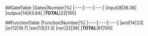 ##GateTable
|Gates|Number|%|
|:---:|:---:|:---:|
|input|8|36.36|
|outpus|14|63.64|
|**_TOTAL_**|22|100|

##FunctionTable
|Function|Number|%|
|:---:|:---:|:---:|
|and|14|23|
|or|12|19.7|
|xor|13|21.3|
|nor|22|36|
|**_TOTAL_**|61|100|


